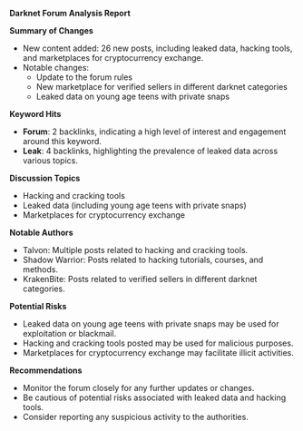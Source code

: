 **Darknet Forum Analysis Report**

**Summary of Changes**

* New content added: 26 new posts, including leaked data, hacking tools, and marketplaces for cryptocurrency exchange.
* Notable changes:
	+ Update to the forum rules
	+ New marketplace for verified sellers in different darknet categories
	+ Leaked data on young age teens with private snaps

**Keyword Hits**

* **Forum**: 2 backlinks, indicating a high level of interest and engagement around this keyword.
* **Leak**: 4 backlinks, highlighting the prevalence of leaked data across various topics.

**Discussion Topics**

* Hacking and cracking tools
* Leaked data (including young age teens with private snaps)
* Marketplaces for cryptocurrency exchange

**Notable Authors**

* Talvon: Multiple posts related to hacking and cracking tools.
* Shadow Warrior: Posts related to hacking tutorials, courses, and methods.
* KrakenBite: Posts related to verified sellers in different darknet categories.

**Potential Risks**

* Leaked data on young age teens with private snaps may be used for exploitation or blackmail.
* Hacking and cracking tools posted may be used for malicious purposes.
* Marketplaces for cryptocurrency exchange may facilitate illicit activities.

**Recommendations**

* Monitor the forum closely for any further updates or changes.
* Be cautious of potential risks associated with leaked data and hacking tools.
* Consider reporting any suspicious activity to the authorities.